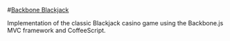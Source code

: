 #[Backbone Blackjack](http://blackjack21.azurewebsites.net/)

Implementation of the classic Blackjack casino game using the Backbone.js MVC framework and CoffeeScript.
